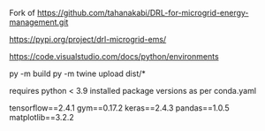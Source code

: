 Fork of https://github.com/tahanakabi/DRL-for-microgrid-energy-management.git

https://pypi.org/project/drl-microgrid-ems/

https://code.visualstudio.com/docs/python/environments

py -m build
py -m twine upload dist/*

requires python < 3.9
installed package versions as per conda.yaml

tensorflow==2.4.1
gym==0.17.2
keras==2.4.3
pandas==1.0.5
matplotlib==3.2.2
